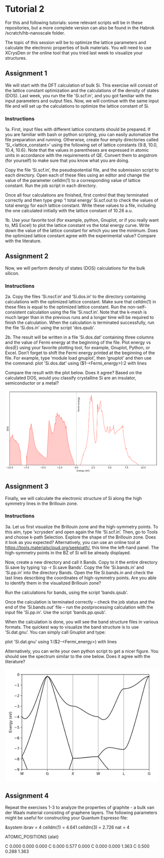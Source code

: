 # Tutorial 2
For this and following tutorials: some relevant scripts will be in these repositories, but a more complete version can also be found in the Habrok /scratch/hb-nanoscale folder.

The topic of this session will be to optimize the lattice parameters and calculate the electronic properties of bulk materials. You will need to use XCrysDen or the online tool that you tried last week to visualize your structures. 

## Assignment 1

We will start with the DFT calculation of bulk Si. This exercise will consist of the lattice constant optimization and the calculations of the density of states (DOS). Last week, you run the file 'Si.scf.in', and you got familiar with the input parameters and output files. Now, we will continue with the same input file and will set up the calculations to optimize the lattice constant of Si. 

### Instructions

1a. First, input files with different lattice constants should be prepared. If you are familiar with bash or python scripting, you can easily automatize the file preparation and running. Otherwise, create four empty directories called ‘Si_<lattice_constant>’ using the following set of lattice constants {9.8, 10.0, 10.4, 10.6}. Note that the values in parentheses are expressed in atomic units in accordance with the requirements of QE. Convert them to angstrom (for yourself) to make sure that you know what you are doing. 

Copy the file ‘Si.scf.in’, the pseudopotential file, and the submission script to each directory. Open each of these files using an editor and change the value of the parameter celldm(1) to a corresponding value of lattice constant. Run the job script in each directory.

Once all four calculations are finished, first control that they terminated correctly and then type 
grep ‘!    total energy’ Si.scf.out to check the values of total energy for each lattice constant. Write these values to a file, including the one calculated initially with the lattice constant of 10.26 a.u. 

1b. Use your favorite tool (for example, python, Gnuplot, or if you really want to, MS Excel) to plot the lattice constant vs the total energy curve. Write down the value of the lattice constant for which you see the minimum. Does the optimized lattice constant agree with the experimental value? Compare with the literature. 

## Assignment 2

Now, we will perform density of states (DOS) calculations for the bulk silicon. 

### Instructions

2a. Copy the files ‘Si.nscf.in’ and ‘Si.dos.in’ to the directory containing calculations with the optimized lattice constant. Make sure that celldm(1) in these files is equal to the optimized lattice constant. Run the non-self-consistent calculation using the file ‘Si.nscf.in’. Note that the k-mesh is much larger than in the previous runs and a longer time will be required to finish the calculation. When the calculation is terminated successfully, run the file ‘Si.dos.in’ using the script 'dos.qsub'. 

2b. The result will be written in a file ‘Si.dos.dat’ containing three columns and the value of Fermi energy at the beginning of the file. Plot energy vs dos(E) using your favorite plotting tool, for example, Gnuplot, Python, or Excel. Don’t forget to shift the Fermi energy printed at the beginning of the file. For example, type ‘module load gnuplot’, then ‘gnuplot’ and then use the command:
plot 'Si.dos.dat' using ($1-<Fermi_energy>):2 with lines

Compare the result with the plot below. Does it agree? Based on the calculated DOS, would you classify crystalline Si are an insulator, semiconductor or a metal?

![Test](/images/dos.png)

## Assignment 3

Finally, we will calculate the electronic structure of Si along the high symmetry lines in the Brillouin zone.

### Instructions

3a. Let us first visualize the Brillouin zone and the high-symmetry points. To this aim, type ‘xcrysden’ and open again the file ‘Si.scf.in’. Then, go to Tools and choose k-path Selection. Explore the shape of the Brillouin zone. Does it look as you expected?
Alternatively, you can use an online tool at https://tools.materialscloud.org/seekpath/, this time the left-hand panel. The high-symmetry points in the BZ of Si will be already displayed. 

Now, create a new directory and call it Bands. Copy to it the entire directory Si.save by typing ‘cp -r Si.save Bands’. 
Copy the file ‘Si.bands.in’ and ‘Si.pp.in’ into the directory Bands. 
Open the file Si.bands.in and check the last lines describing the coordinates of high-symmetry points. Are you able to identify them in the visualized Brillouin zone?

Run the calculations for bands, using the script 'bands.qsub'. 

Once the calculation is terminated correctly – check the job status and the end of the ‘Si.bands.out’ file – run the postprocessing calculation with the input file 'Si.pp.in'. Use the script 'bands.pp.qsub'. 

When the calculation is done, you will see the band structure files in various formats. The quickest way to visualize the band structure is to use ‘Si.dat.gnu’. You can simply call Gnuplot and type: 

plot 'Si.dat.gnu' using 1:($2-<Fermi_energy>) with lines

Alternatively, you can write your own python script to get a nicer figure. You should see the spectrum similar to the one below. Does it agree with the literature?

![Test](/images/bands.png)

## Assignment 4

Repeat the exercises 1-3 to analyze the properties of graphite - a bulk van der Waals material consisting of graphene layers. The following parameters might be useful for constructing your Quantum Espresso file:

&system
    ibrav           = 4 
    celldm(1)       = 4.641
    celldm(3)       = 2.726
    nat             = 4 

ATOMIC_POSITIONS {alat}

C      0.000 0.000 0.000
C      0.000 0.577 0.000
C      0.000 0.000 1.363
C      0.500 0.288 1.363


